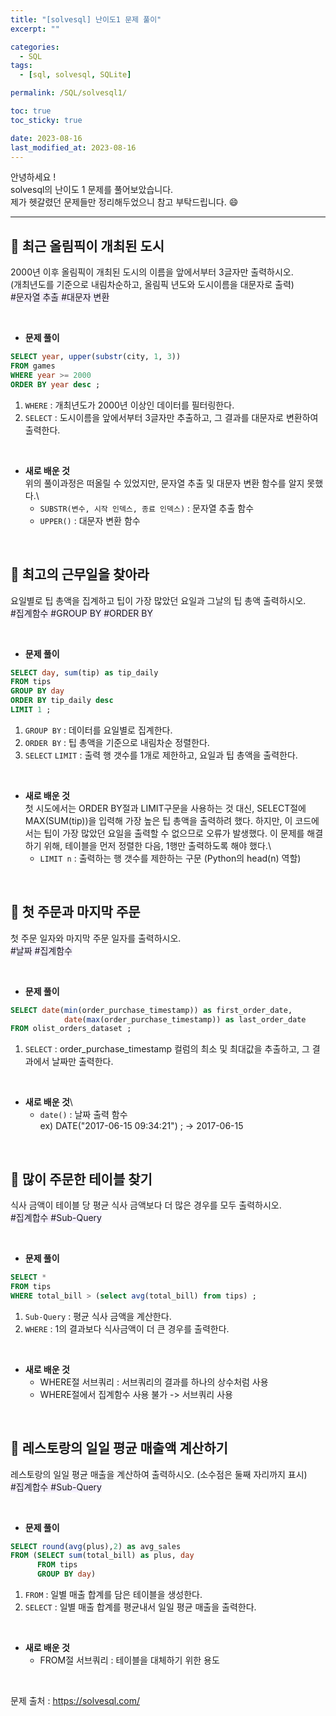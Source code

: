 ```yaml
---
title: "[solvesql] 난이도1 문제 풀이"
excerpt: ""

categories:
  - SQL
tags:
  - [sql, solvesql, SQLite]

permalink: /SQL/solvesql1/

toc: true
toc_sticky: true

date: 2023-08-16
last_modified_at: 2023-08-16
---
```

안녕하세요 !\
solvesql의 난이도 1 문제를 풀어보았습니다.\
제가 헷갈렸던 문제들만 정리해두었으니 참고 부탁드립니다. 😄 

-----------------

## 🏁 최근 올림픽이 개최된 도시
2000년 이후 올림픽이 개최된 도시의 이름을 앞에서부터 3글자만 출력하시오.\
(개최년도를 기준으로 내림차순하고, 올림픽 년도와 도시이름을 대문자로 출력)\
<span style="background-color:#f5f0ff">\#문자열 추출 #대문자 변환</span>

<br>

- **문제 풀이**
```sql
SELECT year, upper(substr(city, 1, 3))
FROM games
WHERE year >= 2000
ORDER BY year desc ;
```

1. `WHERE` : 개최년도가 2000년 이상인 데이터를 필터링한다.
2. `SELECT` : 도시이름을 앞에서부터 3글자만 추출하고, 그 결과를 대문자로 변환하여 출력한다.

<br>

- **새로 배운 것**\
위의 풀이과정은 떠올릴 수 있었지만, 문자열 추출 및 대문자 변환 함수를 알지 못했다.\
	- `SUBSTR(변수, 시작 인덱스, 종료 인덱스)` : 문자열 추출 함수
	- `UPPER()` : 대문자 변환 함수

<br>

## 🏁 최고의 근무일을 찾아라
요일별로 팁 총액을 집계하고 팁이 가장 많았던 요일과 그날의 팁 총액 출력하시오.\
<span style="background-color:#f5f0ff">\#집계함수 #GROUP BY #ORDER BY</span>

<br>

- **문제 풀이**
```sql  
SELECT day, sum(tip) as tip_daily
FROM tips
GROUP BY day
ORDER BY tip_daily desc
LIMIT 1 ;
```

1. `GROUP BY` : 데이터를 요일별로 집계한다.
2. `ORDER BY` : 팁 총액을 기준으로 내림차순 정렬한다.
3. `SELECT` `LIMIT` : 출력 행 갯수를 1개로 제한하고, 요일과 팁 총액을 출력한다.

<br>

- **새로 배운 것**\
첫 시도에서는 ORDER BY절과 LIMIT구문을 사용하는 것 대신, SELECT절에 MAX(SUM(tip))을 입력해 가장 높은 팁 총액을 출력하려 했다. 하지만, 이 코드에서는 팁이 가장 많았던 요일을 출력할 수 없으므로 오류가 발생했다. 이 문제를 해결하기 위해, 테이블을 먼저 정렬한 다음, 1행만 출력하도록 해야 했다.\
	- `LIMIT n` : 출력하는 행 갯수를 제한하는 구문 (Python의 head(n) 역할)

<br>

## 🏁 첫 주문과 마지막 주문
첫 주문 일자와 마지막 주문 일자를 출력하시오.\
<span style="background-color:#f5f0ff">\#날짜 #집계함수</span>

<br>

- **문제 풀이**
```sql
SELECT date(min(order_purchase_timestamp)) as first_order_date,
			date(max(order_purchase_timestamp)) as last_order_date
FROM olist_orders_dataset ;
```

1. `SELECT` : order_purchase_timestamp 컬럼의 최소 및 최대값을 추출하고, 그 결과에서 날짜만 출력한다.

<br>

- **새로 배운 것**\
	- `date()` : 날짜 출력 함수\
	ex) DATE("2017-06-15 09:34:21") ; → 2017-06-15

<br>

## 🏁 많이 주문한 테이블 찾기
식사 금액이 테이블 당 평균 식사 금액보다 더 많은 경우를 모두 출력하시오.\
<span style="background-color:#f5f0ff">\#집계합수 #Sub-Query</span>

<br>

- **문제 풀이**
```sql
SELECT *
FROM tips
WHERE total_bill > (select avg(total_bill) from tips) ;
```

1. `Sub-Query` : 평균 식사 금액을 계산한다.
2. `WHERE` : 1의 결과보다 식사금액이 더 큰 경우를 출력한다. 

<br>

- **새로 배운 것**
	- WHERE절 서브쿼리 : 서브쿼리의 결과를 하나의 상수처럼 사용
	- WHERE절에서 집계함수 사용 불가 -> 서브쿼리 사용

<br>

## 🏁 레스토랑의 일일 평균 매출액 계산하기
레스토랑의 일일 평균 매출을 계산하여 출력하시오. (소수점은 둘째 자리까지 표시)\
<span style="background-color:#f5f0ff">\#집계합수 #Sub-Query</span>

<br>

- **문제 풀이**
```sql
SELECT round(avg(plus),2) as avg_sales
FROM (SELECT sum(total_bill) as plus, day 
      FROM tips 
      GROUP BY day)
```

1. `FROM` : 일별 매출 합계를 담은 테이블을 생성한다.
2. `SELECT` : 일별 매출 합계를 평균내서 일일 평균 매출을 출력한다.

<br>

- **새로 배운 것**
	- FROM절 서브쿼리 : 테이블을 대체하기 위한 용도

<br>

문제 출처 : <https://solvesql.com/>
 




